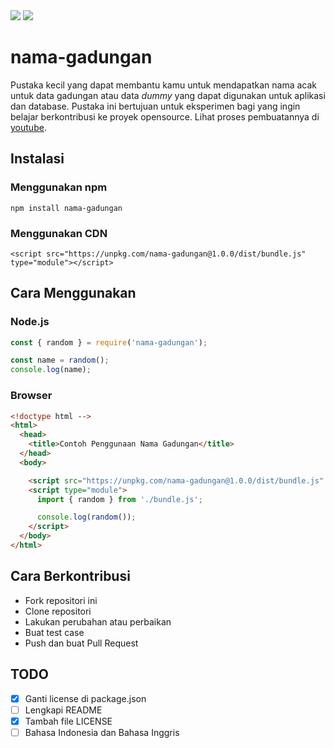 <img src="https://img.shields.io/codecov/c/github/rizafahmi/nama-gadungan" />
<img src="https://img.shields.io/github/repo-size/rizafahmi/nama-gadungan" />

# nama-gadungan

Pustaka kecil yang dapat membantu kamu untuk mendapatkan nama acak untuk data gadungan atau data _dummy_ yang dapat digunakan untuk aplikasi dan database. Pustaka ini bertujuan untuk eksperimen bagi yang ingin belajar berkontribusi ke proyek opensource. Lihat proses pembuatannya di [youtube](https://www.youtube.com/playlist?list=PLTY2nW4jwtG_5wjvX1hFqgRe_QbcLVsWS).


## Instalasi

### Menggunakan npm

```
npm install nama-gadungan
```

### Menggunakan CDN

```
<script src="https://unpkg.com/nama-gadungan@1.0.0/dist/bundle.js" type="module"></script>
```

## Cara Menggunakan

### Node.js
```javascript
const { random } = require('nama-gadungan');

const name = random();
console.log(name);
```

### Browser

```html
<!doctype html -->
<html>
  <head>
    <title>Contoh Penggunaan Nama Gadungan</title>
  </head>
  <body>

    <script src="https://unpkg.com/nama-gadungan@1.0.0/dist/bundle.js" type="module"></script>
    <script type="module">
      import { random } from './bundle.js';

      console.log(random());
    </script>
  </body>
</html>
```

## Cara Berkontribusi

* Fork repositori ini
* Clone repositori
* Lakukan perubahan atau perbaikan
* Buat test case
* Push dan buat Pull Request

## TODO
- [x] Ganti license di package.json
- [ ] Lengkapi README
- [x] Tambah file LICENSE
- [ ] Bahasa Indonesia dan Bahasa Inggris
